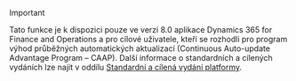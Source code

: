 > [!IMPORTANT]
> Tato funkce je k dispozici pouze ve verzi 8.0 aplikace Dynamics 365 for Finance and Operations a pro cílové uživatele, kteří se rozhodli pro program výhod průběžných automatických aktualizací (Continuous Auto-update Advantage Program – CAAP). Další informace o standardních a cílených vydáních lze najít v oddílu [Standardní a cílená vydání platformy](../get-started/public-preview-releases.md).
